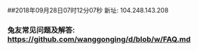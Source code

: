 ##2018年09月28日07时12分07秒 新址: 104.248.143.208
### 兔友常见问题及解答: https://github.com/wanggonging/d/blob/w/FAQ.md
